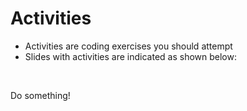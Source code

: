 # Activities

* Activities are coding exercises you should attempt
* Slides with activities are indicated as shown below:

<br/>

<Activity>

Do something!

</Activity>
